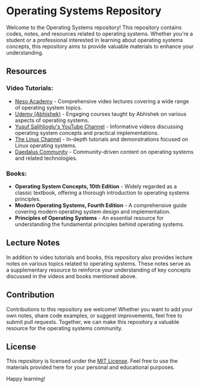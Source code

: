 # Operating Systems Repository

Welcome to the Operating Systems repository! This repository contains codes, notes, and resources related to operating systems. Whether you're a student or a professional interested in learning about operating systems concepts, this repository aims to provide valuable materials to enhance your understanding.

## Resources

### Video Tutorials:
- [Neso Academy](#) - Comprehensive video lectures covering a wide range of operating system topics.
- [Udemy (Abhishek)](#) - Engaging courses taught by Abhishek on various aspects of operating systems.
- [Yusuf Salihlioglu's YouTube Channel](#) - Informative videos discussing operating system concepts and practical implementations.
- [The Linux Channel](#) - In-depth tutorials and demonstrations focused on Linux operating systems.
- [Daedalus Community](#) - Community-driven content on operating systems and related technologies.

### Books:
- **Operating System Concepts, 10th Edition** - Widely regarded as a classic textbook, offering a thorough introduction to operating systems principles.
- **Modern Operating Systems, Fourth Edition** - A comprehensive guide covering modern operating system design and implementation.
- **Principles of Operating Systems** - An essential resource for understanding the fundamental principles behind operating systems.

## Lecture Notes
In addition to video tutorials and books, this repository also provides lecture notes on various topics related to operating systems. These notes serve as a supplementary resource to reinforce your understanding of key concepts discussed in the videos and books mentioned above.

## Contribution
Contributions to this repository are welcome! Whether you want to add your own notes, share code examples, or suggest improvements, feel free to submit pull requests. Together, we can make this repository a valuable resource for the operating systems community.

## License
This repository is licensed under the [MIT License](LICENSE). Feel free to use the materials provided here for your personal and educational purposes.

Happy learning!



